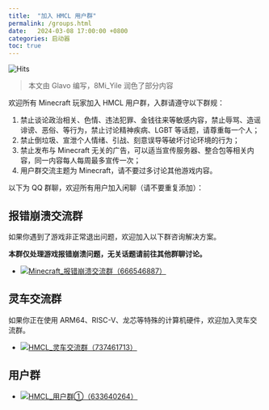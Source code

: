 ```yaml
---
title:  "加入 HMCL 用户群"
permalink: /groups.html
date:   2024-03-08 17:00:00 +0800
categories: 启动器
toc: true
---
```


![Hits](https://hits.seeyoufarm.com/api/count/incr/badge.svg?url=https%3A%2F%2Fdocs.hmcl.net%2Fgroups.html&count_bg=%233E4245&title_bg=%233E4245&icon=&icon_color=%23E7E7E7&title=%F0%9F%91%80&edge_flat=false)

> 本文由 Glavo 编写，8Mi_Yile 润色了部分内容

欢迎所有 Minecraft 玩家加入 HMCL 用户群，入群请遵守以下群规：

1. 禁止谈论政治相关、色情、违法犯罪、金钱往来等敏感内容，禁止辱骂、造谣诽谤、恶俗、等行为，禁止讨论精神疾病、LGBT 等话题，请尊重每一个人；
2. 禁止倒垃圾、宣泄个人情绪、引战、刻意误导等破坏讨论环境的行为；
3. 禁止发布与 Minecraft 无关的广告，可以适当宣传服务器、整合包等相关内容，同一内容每人每周最多宣传一次；
4. 用户群交流主题为 Minecraft，请不要过多讨论其他游戏内容。


以下为 QQ 群聊，欢迎所有用户加入闲聊（请不要重复添加）：

## 报错崩溃交流群

如果你遇到了游戏非正常退出问题，欢迎加入以下群咨询解决方案。

**本群仅处理游戏报错崩溃问题，无关话题请前往其他群聊讨论。**

- [![Minecraft_报错崩溃交流群（666546887）](https://img.shields.io/badge/Minecraft_报错崩溃交流群（666546887）-blue?style=for-the-badge&logo=tencentqq&logoColor=blue&label=加入)](https://qm.qq.com/q/nG0Ti1kJri)

## 灵车交流群

如果你正在使用 ARM64、RISC-V、龙芯等特殊的计算机硬件，欢迎加入灵车交流群。

- [![HMCL_灵车交流群（737461713）](https://img.shields.io/badge/HMCL_灵车交流群（737461713）-blue?style=for-the-badge&logo=tencentqq&logoColor=blue&label=加入)](https://qm.qq.com/q/C935haj8xW)

## 用户群

- [![HMCL_用户群①（633640264）](https://img.shields.io/badge/HMCL_用户交流群①（633640264）-blue?style=for-the-badge&logo=tencentqq&logoColor=blue&label=加入)](https://qm.qq.com/q/fvJueufsvC)